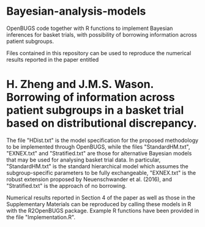 # Bayesian-analysis-models

OpenBUGS code together with R functions to implement Bayesian inferences for basket trials, with possibility of borrowing information across patient subgroups.

Files contained in this repository can be used to reproduce the numerical results reported in the paper entitled
# H. Zheng and J.M.S. Wason. Borrowing of information across patient subgroups in a basket trial based on distributional discrepancy.

The file "HDist.txt" is the model specification for the proposed methodology to be implemented through OpenBUGS, while the files "StandardHM.txt", "EXNEX.txt" and "Stratified.txt" are those for alternative Bayesian models that may be used for analysing basket trial data. In particular, "StandardHM.txt" is the standard hierarchical model which assumes the subgroup-specific parameters to be fully exchangeable, "EXNEX.txt" is the robust extension proposed by Neuenschwander et al. (2016), and "Stratified.txt" is the approach of no borrowing. 

Numerical results reported in Section 4 of the paper as well as those in the Supplementary Materials can be reproduced by calling these models in R with the R2OpenBUGS package. Example R functions have been provided in the file "Implementation.R".
